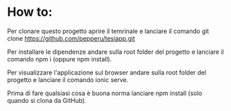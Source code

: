 # How to:
Per clonare questo progetto aprire il temrinale e lanciare il comando git clone https://github.com/pepperu/tesiapp.git

Per installare le dipendenze andare sulla root folder del progetto e lanciare il comando npm i (oppure npm install).

Per visualizzare l'applicazione sul browser andare sulla root folder del progetto e lanciare il comando ionic serve.

Prima di fare qualsiasi cosa è buona norma lanciare npm install (solo quando si clona da GitHub).
